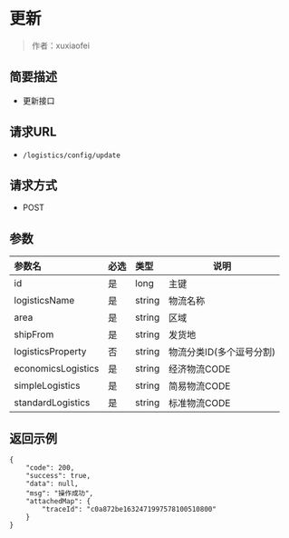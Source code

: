 # 更新

> 作者：xuxiaofei

## 简要描述

- 更新接口

## 请求URL
- ` /logistics/config/update `
  
## 请求方式
- POST 

## 参数

|参数名|必选|类型|说明|
|:----    |:---|:----- |-----   |
|id |是  |long |主键   |
|logisticsName |是  |string |物流名称   |
|area |是  |string | 区域    |
|shipFrom     |是  |string | 发货地    |
|logisticsProperty     |否  |string | 物流分类ID(多个逗号分割)    |
|economicsLogistics     |是  |string | 经济物流CODE    |
|simpleLogistics     |是  |string | 简易物流CODE    |
|standardLogistics     |是  |string | 标准物流CODE    |


## 返回示例 

``` 
{
    "code": 200,
    "success": true,
    "data": null,
    "msg": "操作成功",
    "attachedMap": {
        "traceId": "c0a872be1632471997578100510800"
    }
}
```